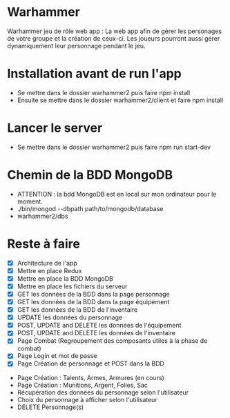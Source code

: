 # Warhammer
Warhammer jeu de rôle web app : La web app afin de gérer les personages de votre groupe et la création de ceux-ci.
Les joueurs pourront aussi gérer dynamiquement leur personnage pendant le jeu.

# Installation avant de run l'app
* Se mettre dans le dossier warhammer2 puis faire npm install
* Ensuite se mettre dans le dossier warhammer2/client et faire npm install

# Lancer le server
* Se mettre dans le dossier warhammer2 puis faire npm run start-dev

# Chemin de la BDD MongoDB
* ATTENTION : la bdd MongoDB est en local sur mon ordinateur pour le moment.
* ./bin/mongod --dbpath path/to/mongodb/database
* warhammer2/dbs

# Reste à faire
- [x] Architecture de l'app
- [x] Mettre en place Redux
- [x] Mettre en place la BDD MongoDB
- [x] Mettre en place les fichiers du serveur
- [x] GET les données de la BDD dans la page personnage
- [x] GET les données de la BDD dans la page équipement
- [x] GET les données de la BDD de l'inventaire
- [x] UPDATE les données du personnage
- [x] POST, UPDATE and DELETE les données de l'équipement
- [x] POST, UPDATE and DELETE les données de l'inventaire
- [x] Page Combat (Regroupement des composants utiles à la phase de combat)
- [x] Page Login et mot de passe
- [x] Page Création de personnage et POST dans la BDD
- Page Création : Talents, Armes, Armures (en cours)
- Page Création : Munitions, Argent, Folies, Sac
- Récupération des données du personnage selon l'utilisateur
- Choix du personnage à afficher selon l'utilisateur
- DELETE Personnage(s)
